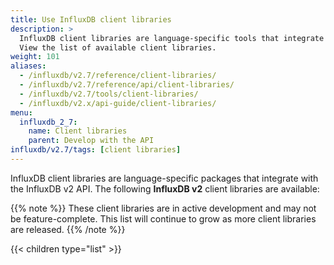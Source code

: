 ```yaml
---
title: Use InfluxDB client libraries
description: >
  InfluxDB client libraries are language-specific tools that integrate with the InfluxDB v2 API.
  View the list of available client libraries.
weight: 101
aliases:
  - /influxdb/v2.7/reference/client-libraries/
  - /influxdb/v2.7/reference/api/client-libraries/
  - /influxdb/v2.7/tools/client-libraries/
  - /influxdb/v2.x/api-guide/client-libraries/
menu:
  influxdb_2_7:
    name: Client libraries
    parent: Develop with the API
influxdb/v2.7/tags: [client libraries]
---
```


InfluxDB client libraries are language-specific packages that integrate with the InfluxDB v2 API.
The following **InfluxDB v2** client libraries are available:

{{% note %}}
These client libraries are in active development and may not be feature-complete.
This list will continue to grow as more client libraries are released.
{{% /note %}}

{{< children type="list" >}}
